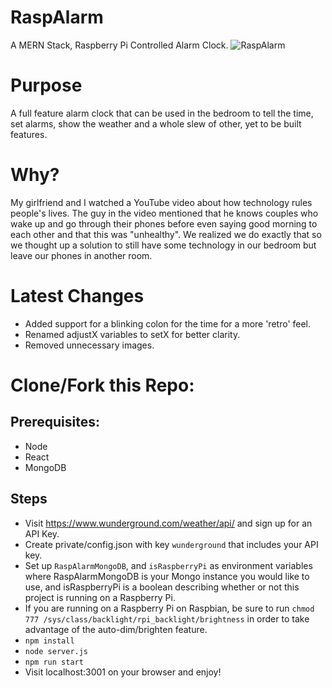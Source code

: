 # RaspAlarm
A MERN Stack, Raspberry Pi Controlled Alarm Clock.
![RaspAlarm](https://github.com/sfreeman422/RaspAlarm/raw/master/Images/cropped.jpg "RaspAlarm")
# Purpose
A full feature alarm clock that can be used in the bedroom to tell the time, set alarms, show the weather and a whole slew of other, yet to be built features. 

# Why?
My girlfriend and I watched a YouTube video about how technology rules people's lives. The guy in the video mentioned that he knows couples who wake up and go through their phones before even saying good morning to each other and that this was "unhealthy". We realized we do exactly that so we thought up a solution to still have some technology in our bedroom but leave our phones in another room. 

# Latest Changes
- Added support for a blinking colon for the time for a more 'retro' feel.
- Renamed adjustX variables to setX for better clarity. 
- Removed unnecessary images.


# Clone/Fork this Repo:
## Prerequisites:
- Node
- React
- MongoDB

## Steps
- Visit https://www.wunderground.com/weather/api/ and sign up for an API Key. 
- Create private/config.json with key `wunderground` that includes your API key.
- Set up `RaspAlarmMongoDB`, and `isRaspberryPi` as environment variables where RaspAlarmMongoDB is your Mongo instance you would like to use, and isRaspberryPi is a boolean describing whether or not this project is running on a Raspberry Pi.
- If you are running on a Raspberry Pi on Raspbian, be sure to run `chmod 777 /sys/class/backlight/rpi_backlight/brightness` in order to take advantage of the auto-dim/brighten feature.
- `npm install`
- `node server.js`
- `npm run start`
- Visit localhost:3001 on your browser and enjoy!